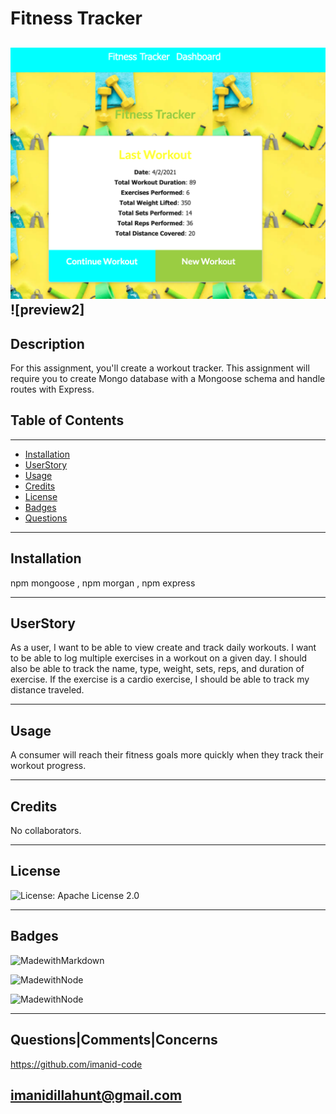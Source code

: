 
# Fitness Tracker
    


![preview](public/assets/img/preview.png)
![preview2]
---
## Description
For this assignment, you'll create a workout tracker. This assignment will require you to create Mongo database with a Mongoose schema and handle routes with Express.
    
## Table of Contents 
     
---
* [Installation](#Installation)
* [UserStory](#UserStory)
* [Usage](#Usage)
* [Credits](#Credits)
* [License](#License)
* [Badges](#Badges)
* [Questions](#Questions|Comments|Concerns)
    
---
## Installation

npm mongoose , npm morgan , npm express

---

## UserStory

As a user, I want to be able to view create and track daily workouts. I want to be able to log multiple exercises in a workout on a given day. I should also be able to track the name, type, weight, sets, reps, and duration of exercise. If the exercise is a cardio exercise, I should be able to track my distance traveled.

---

## Usage 

A consumer will reach their fitness goals more quickly when they track their workout progress.

---


## Credits 

No collaborators.

---



## License

![License: Apache License 2.0](https://img.shields.io/badge/License-Apache-brightgreen.svg)


---

## Badges 

![MadewithMarkdown](https://img.shields.io/badge/Mongoose-33.33%25-brightgreen)

![MadewithNode](https://img.shields.io/badge/Express-33.33%25-blue)

![MadewithNode](https://img.shields.io/badge/Morgan-33.33%25-pink)

---

## Questions|Comments|Concerns

https://github.com/imanid-code

imanidillahunt@gmail.com
---
